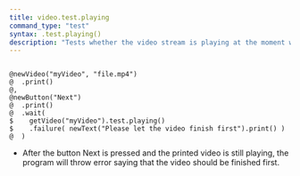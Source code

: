 ```yaml
---
title: video.test.playing
command_type: "test"
syntax: .test.playing()
description: "Tests whether the video stream is playing at the moment when the test command gets evaluated."
---
```


<!--more-->

<pre><code class="language-diff-javascript diff-highlight try-true">
@newVideo("myVideo", "file.mp4")
@  .print()
@,
@newButton("Next")
@  .print()
@  .wait(
$    getVideo("myVideo").test.playing()
$    .failure( newText("Please let the video finish first").print() )
@  )
</code></pre>

+ After the button Next is pressed and the printed video is still playing, the program will throw error saying that the video should be finished first.	
